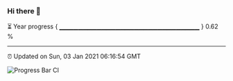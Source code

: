 ### Hi there 👋

⏳ Year progress { ▁▁▁▁▁▁▁▁▁▁▁▁▁▁▁▁▁▁▁▁▁▁▁▁▁▁▁▁▁▁ } 0.62 %

---

⏰ Updated on Sun, 03 Jan 2021 06:16:54 GMT

![Progress Bar CI](https://github.com/liununu/liununu/workflows/Progress%20Bar%20CI/badge.svg)
